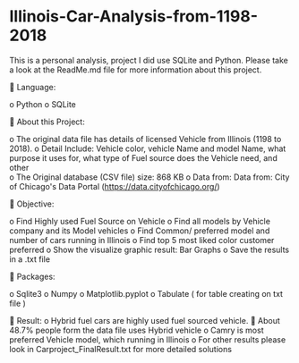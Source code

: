 # Illinois-Car-Analysis-from-1198-2018
This is a personal analysis, project I did use SQLite and Python. Please take a look at the ReadMe.md file for more information about this project.

	Language: 
 
o	Python 
o	SQLite

	About this Project:
 
o	The original data file has details of licensed Vehicle from Illinois (1198 to 2018).
o	Detail Include: Vehicle color, vehicle Name and model Name, what purpose it uses for, what type of Fuel source does the Vehicle need, and other  
o	The Original database (CSV file) size: 868 KB
o	Data from: Data from: City of Chicago's Data Portal (https://data.cityofchicago.org/)

	Objective: 

o	Find Highly used Fuel Source on Vehicle 
o	Find all models by Vehicle company and its Model vehicles 
o	Find Common/ preferred model and number of cars running in Illinois 
o	Find top 5 most liked color customer preferred
o	Show the visualize graphic result: Bar Graphs
o	Save the results in a .txt file

	Packages: 
 
o	Sqlite3
o	Numpy
o	Matplotlib.pyplot
o	Tabulate ( for table creating on txt file )

	Result:
o	 Hybrid fuel cars are highly used fuel sourced vehicle. 
	About 48.7% people form the data file uses Hybrid vehicle 
o	Camry is most preferred Vehicle model, which running in Illinois 
o	For other results please look in Carproject_FinalResult.txt for more detailed solutions


